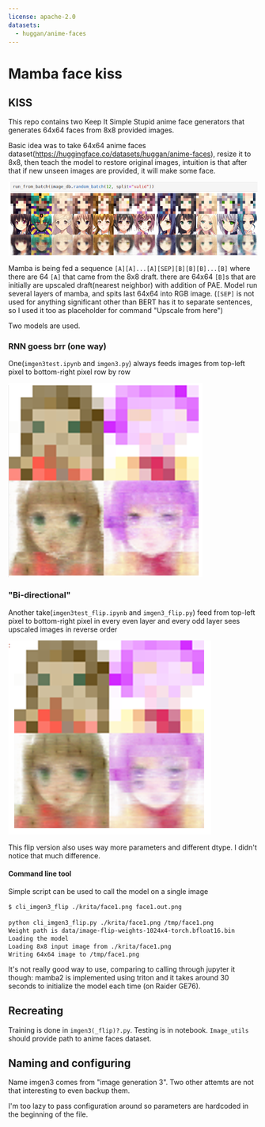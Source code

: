 ```yaml
---
license: apache-2.0
datasets:
  - huggan/anime-faces
---
```


# Mamba face kiss 

## KISS

This repo contains two Keep It Simple Stupid anime face generators that generates 64x64 faces from 8x8 provided images.

Basic idea was to take 64x64 anime faces dataset(https://huggingface.co/datasets/huggan/anime-faces), resize it to 8x8, then teach the model to restore original images, intuition is that after that if new unseen images are provided, it will make some face.

![Validation](./valid.png)

Mamba is being fed a sequence `[A][A]...[A][SEP][B][B][B]...[B]` where there are 64 `[A]` that came from the 8x8 draft. there are 64x64 `[B]`s that are initially are upscaled draft(nearest neighbor) with addition of PAE. Model run several layers of mamba, and spits last 64x64 into RGB image. (`[SEP]` is not used for anything significant other than BERT has it to separate sentences, so I used it too as placeholder for command "Upscale from here")

Two models are used. 

### RNN goess brr (one way)

One(`imgen3test.ipynb` and `imgen3.py`) always feeds images from top-left pixel to bottom-right pixel row by row

![Non-flip image](./krita-nonflip.png)


### "Bi-directional" 

Another take(`imgen3test_flip.ipynb` and `imgen3_flip.py`) feed from top-left pixel to bottom-right pixel in every even layer and every odd layer sees upscaled images in reverse order

![Flip image](./krita-flip.png)
 
This flip version also uses way more parameters and different dtype. I didn't notice that much difference.


#### Command line tool

Simple script can be used to call the model on a single image

```console
$ cli_imgen3_flip ./krita/face1.png face1.out.png

python cli_imgen3_flip.py ./krita/face1.png /tmp/face1.png
Weight path is data/image-flip-weights-1024x4-torch.bfloat16.bin
Loading the model
Loading 8x8 input image from ./krita/face1.png
Writing 64x64 image to /tmp/face1.png
```

It's not really good way to use, comparing to calling through jupyter it though: mamba2 is implemented using triton and it takes around 30 seconds to initialize the model each time (on Raider GE76).


## Recreating

Training is done in `imgen3(_flip)?.py`. Testing is in notebook. `Image_utils` should provide path to anime faces dataset.

## Naming and configuring

Name imgen3 comes from "image generation 3". 
Two other attemts are not that interesting to even backup them.

I'm too lazy to pass configuration around so parameters are hardcoded in the beginning of the file.
